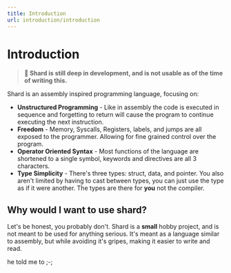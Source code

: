 ```yaml
---
title: Introduction
url: introduction/introduction
---
```


# Introduction

> **🚨 Shard is still deep in development, and is not usable as of the time of writing this.**

Shard is an assembly inspired programming language, focusing on:
- **Unstructured Programming** - Like in assembly the code is executed in sequence and forgetting to return will cause the program to continue executing the next instruction.
- **Freedom** - Memory, Syscalls, Registers, labels, and jumps are all exposed to the programmer. Allowing for fine grained control over the program.
- **Operator Oriented Syntax** - Most functions of the language are shortened to a single symbol, keywords and directives are all 3 characters.
- **Type Simplicity** - There's three types: struct, data, and pointer. You also aren't limited by having to cast between types, you can just use the type as if it were another. The types are there for **you** not the compiler.

## Why would I want to use shard?
Let's be honest, you probably don't.
Shard is a **small** hobby project, and is not meant to be used for anything serious.
It's meant as a language similar to assembly, but while avoiding it's gripes, making it easier to write and read.

he told me to ;-;
